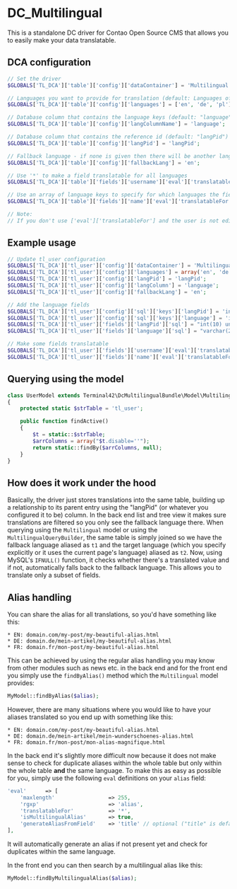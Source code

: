 DC_Multilingual
===============

This is a standalone DC driver for Contao Open Source CMS that allows you to easily make your data translatable.

## DCA configuration

```php
// Set the driver
$GLOBALS['TL_DCA']['table']['config']['dataContainer'] = 'Multilingual';

// Languages you want to provide for translation (default: Languages of all root pages)
$GLOBALS['TL_DCA']['table']['config']['languages'] = ['en', 'de', 'pl'];

// Database column that contains the language keys (default: "language")
$GLOBALS['TL_DCA']['table']['config']['langColumnName'] = 'language';

// Database column that contains the reference id (default: "langPid")
$GLOBALS['TL_DCA']['table']['config']['langPid'] = 'langPid';

// Fallback language - if none is given then there will be another language "fallback" selectable from the dropdown
$GLOBALS['TL_DCA']['table']['config']['fallbackLang'] = 'en';

// Use '*' to make a field translatable for all languages
$GLOBALS['TL_DCA']['table']['fields']['username']['eval']['translatableFor'] = '*';

// Use an array of language keys to specify for which languages the field is translatable
$GLOBALS['TL_DCA']['table']['fields']['name']['eval']['translatableFor'] = ['de'];

// Note:
// If you don't use ['eval']['translatableFor'] and the user is not editing the fallback language, then the field will be hidden for all the languages
```

## Example usage

```php
// Update tl_user configuration
$GLOBALS['TL_DCA']['tl_user']['config']['dataContainer'] = 'Multilingual';
$GLOBALS['TL_DCA']['tl_user']['config']['languages'] = array('en', 'de', 'pl');
$GLOBALS['TL_DCA']['tl_user']['config']['langPid'] = 'langPid';
$GLOBALS['TL_DCA']['tl_user']['config']['langColumn'] = 'language';
$GLOBALS['TL_DCA']['tl_user']['config']['fallbackLang'] = 'en';

// Add the language fields
$GLOBALS['TL_DCA']['tl_user']['config']['sql']['keys']['langPid'] = 'index';
$GLOBALS['TL_DCA']['tl_user']['config']['sql']['keys']['language'] = 'index';
$GLOBALS['TL_DCA']['tl_user']['fields']['langPid']['sql'] = "int(10) unsigned NOT NULL default '0'";
$GLOBALS['TL_DCA']['tl_user']['fields']['language']['sql'] = "varchar(2) NOT NULL default ''";

// Make some fields translatable
$GLOBALS['TL_DCA']['tl_user']['fields']['username']['eval']['translatableFor'] = '*';
$GLOBALS['TL_DCA']['tl_user']['fields']['name']['eval']['translatableFor'] = array('de');
```

## Querying using the model

```php
class UserModel extends Terminal42\DcMultilingualBundle\Model\Multilingual
{
	protected static $strTable = 'tl_user';

	public function findActive()
	{
		$t = static::$strTable;
		$arrColumns = array("$t.disable=''");
		return static::findBy($arrColumns, null);
	}
}
```

## How does it work under the hood

Basically, the driver just stores translations into the same table, building up
a relationship to its parent entry using the "langPid" (or whatever you
configured it to be) column. In the back end list and tree view it makes sure
translations are filtered so you only see the fallback language there.
When querying using the `Multilingual` model or using the
`MultilingualQueryBuilder`, the same table is simply joined so we have the
fallback language aliased as `t1` and the target language (which you specify
 explicitly or it uses the current page's language) aliased as `t2`. Now, using
 MySQL's `IFNULL()` function, it checks whether there's a translated value and
 if not, automatically falls back to the fallback language. This allows you to
 translate only a subset of fields.


## Alias handling

You can share the alias for all translations, so you'd have something like this:

    * EN: domain.com/my-post/my-beautiful-alias.html
    * DE: domain.de/mein-artikel/my-beautiful-alias.html
    * FR: domain.fr/mon-post/my-beautiful-alias.html

This can be achieved by using the regular alias handling you may know from
other modules such as news etc. in the back end and for the front end you simply
use the `findByAlias()` method which the `Multilingual` model provides:

```php
MyModel::findByAlias($alias);
```

However, there are many situations where you would like to have your aliases
translated so you end up with something like this:

    * EN: domain.com/my-post/my-beautiful-alias.html
    * DE: domain.de/mein-artikel/mein-wunderschoenes-alias.html
    * FR: domain.fr/mon-post/mon-alias-magnifique.html

In the back end it's slightly more difficult now because it does not make sense
to check for duplicate aliases within the whole table but only within the whole
table **and** the same language. To make this as easy as possible for you, simply
use the following `eval` definitions on your `alias` field:

```php
'eval'      => [
    'maxlength'                 => 255,
    'rgxp'                      => 'alias',
    'translatableFor'           => '*',
    'isMultilingualAlias'       => true,
    'generateAliasFromField'    => 'title' // optional ("title" is default)
],
```

It will automatically generate an alias if not present yet and check for
duplicates within the same language.

In the front end you can then search by a multilingual alias like this:

```php
MyModel::findByMultilingualAlias($alias);
```

